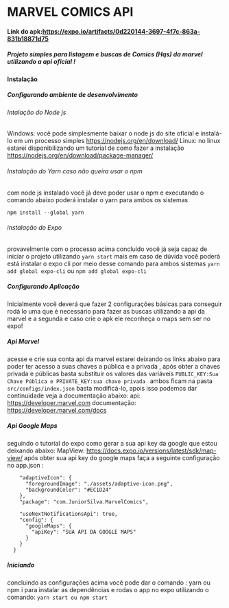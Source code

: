 # MARVEL COMICS API  
#### Link do apk:https://expo.io/artifacts/0d220144-3697-4f7c-863a-831b18871d75

##### Projeto simples para listagem e buscas de Comics (Hqs) da marvel utilizando a api oficial !

#### Instalação 
##### Configurando ambiente de desenvolvimento
###### Intalação do Node js
Windows: você pode simplesmente baixar o node js do site oficial e instalá-lo em um processo simples https://nodejs.org/en/download/ 
Linux: no linux estarei disponibilizando um tutorial de como fazer a instalação https://nodejs.org/en/download/package-manager/
###### Instalação do Yarn caso não queira usar o npm
com node js instalado você já deve poder usar o npm e executando o comando abaixo poderá instalar o yarn para ambos os sistemas

```npm install --global yarn```

###### instalação do Expo 
provavelmente com o processo acima concluído você já seja capaz de iniciar o projeto utilizando ```yarn start``` mais em caso de dúvida
você poderá está instalar o expo cli por meio desse comando para ambos sistemas ```yarn add global expo-cli``` ou ```npm add global expo-cli```



##### Configurando Aplicação
Inicialmente você deverá que fazer 2 configurações básicas para conseguir rodá lo uma que é necessário para fazer as buscas
utilizando a api da marvel e a segunda e caso crie o apk ele reconheça o maps sem ser no expo!

##### Api Marvel

acesse e crie sua conta api da marvel estarei deixando os links abaixo para poder ter acesso a suas chaves 
a pública e a privada , após obter a chaves privada e públicas basta substituir os valores das variáveis 
```PUBLIC_KEY:Sua Chave Pública e PRIVATE_KEY:sua chave privada ```
ambos ficam na pasta ```src/configs/index.json``` basta modificá-lo, apois isso podemos dar continuidade veja a documentação abaixo:
api: https://developer.marvel.com
documentação: https://developer.marvel.com/docs


##### Api Google Maps

seguindo o tutorial do expo como gerar a sua api key da google que estou deixando abaixo:
MapView: https://docs.expo.io/versions/latest/sdk/map-view/
após obter sua api key do google maps faça a seguinte configuração 
no app.json :
  ```"android": {
      "adaptiveIcon": {
        "foregroundImage": "./assets/adaptive-icon.png",
        "backgroundColor": "#EC1D24"
      },
      "package": "com.JuniorSilva.MarvelComics",

      "useNextNotificationsApi": true,
      "config": {
        "googleMaps": {
          "apiKey": "SUA API DA GOOGLE MAPS"
        }
      }
    }
```



##### Iniciando
concluindo as configurações acima você pode dar o comando :
yarn ou npm i para instalar as dependências e rodas o app no expo utilizando o comando:
```yarn start ou npm start```

